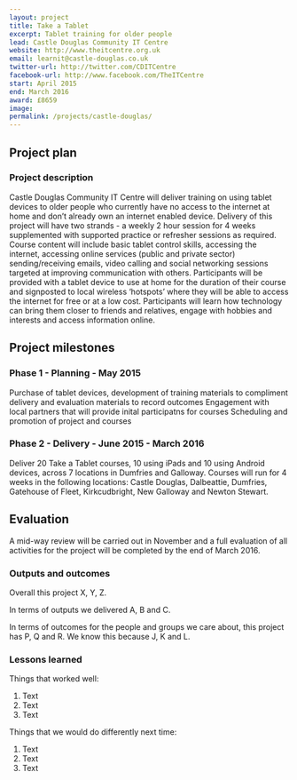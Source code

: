 ```yaml
---
layout: project
title: Take a Tablet
excerpt: Tablet training for older people
lead: Castle Douglas Community IT Centre
website: http://www.theitcentre.org.uk
email: learnit@castle-douglas.co.uk
twitter-url: http://twitter.com/CDITCentre
facebook-url: http://www.facebook.com/TheITCentre
start: April 2015
end: March 2016
award: £8659
image:
permalink: /projects/castle-douglas/ 
---
```


## Project plan

### Project description

Castle Douglas Community IT Centre will deliver training on using tablet devices to older people who currently have no access to the internet at home and don’t already own an internet enabled device. Delivery of this project will have two strands - a weekly 2 hour session for 4 weeks supplemented with supported practice or refresher sessions as required. Course content will include basic tablet control skills, accessing the internet, accessing online services (public and private sector) sending/receiving emails, video calling and social networking sessions targeted at improving communication with others. Participants will be provided with a tablet device to use at home for the duration of their course and signposted to local wireless ‘hotspots’ where they will be able to access the internet for free or at a low cost. Participants will learn how technology can bring them closer to friends and relatives, engage with hobbies and interests and access information online.


## Project milestones

### Phase 1 - Planning - May 2015
Purchase of tablet devices, development of training materials to compliment delivery and evaluation materials to record outcomes
Engagement with local partners that will provide inital participatns for courses
Scheduling and promotion of project and courses

### Phase 2 - Delivery - June 2015 - March 2016
Deliver 20 Take a Tablet courses, 10 using iPads and 10 using Android devices, across 7 locations in Dumfries and Galloway. Courses will run for 4 weeks in the following locations: Castle Douglas, Dalbeattie, Dumfries, Gatehouse of Fleet, Kirkcudbright, New Galloway and Newton Stewart.  


## Evaluation

A mid-way review will be carried out in November and a full evaluation of all activities for the project will be completed by the end of March 2016.

### Outputs and outcomes

Overall this project X, Y, Z.

In terms of outputs we delivered A, B and C.

In terms of outcomes for the people and groups we care about, this project has P, Q and R. We know this because J, K and L.

### Lessons learned

Things that worked well:

1. Text
2. Text
3. Text

Things that we would do differently next time:

1. Text
2. Text
3. Text
